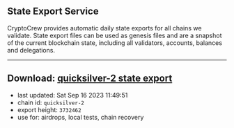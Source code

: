 ## State Export Service
CryptoCrew provides automatic daily state exports for all chains we validate. State export files can be used as genesis files and are a snapshot of the current blockchain state, including all validators, accounts, balances and delegations.

---
**Download: [quicksilver-2 state export](https://dl.ccvalidators.com/SERVICE/quicksilver/quicksilver-2_export_3732462.json)**
---

- last updated: Sat Sep 16 2023 11:49:51
- chain id: `quicksilver-2`
- export height: `3732462`
- use for: airdrops, local tests, chain recovery
